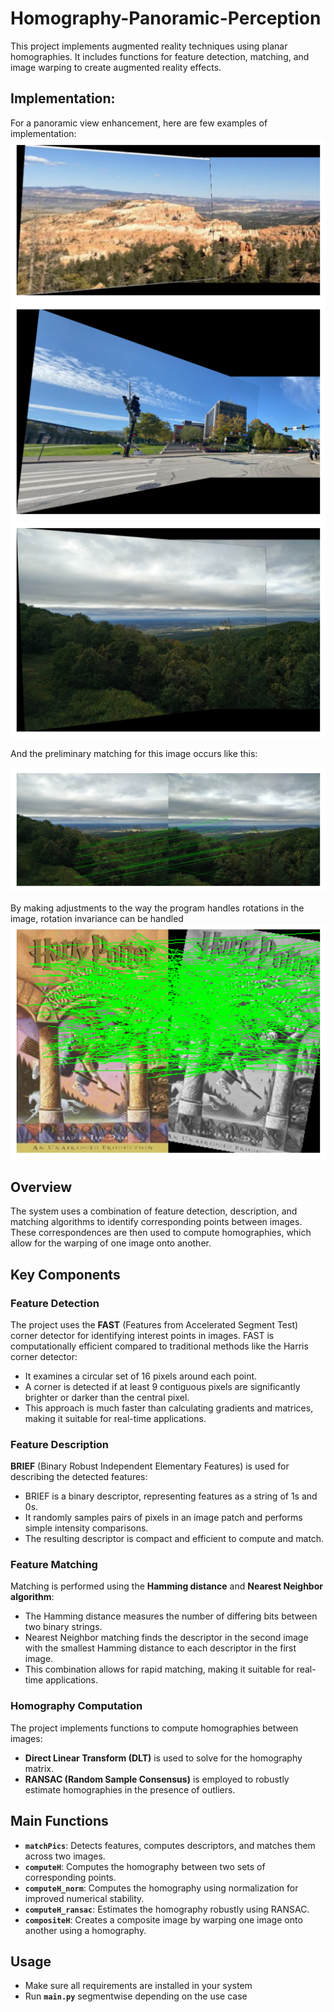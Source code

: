 # Homography-Panoramic-Perception

This project implements augmented reality techniques using planar homographies. It includes functions for feature detection, matching, and image warping to create augmented reality effects.
## Implementation:

For a panoramic view enhancement, here are few examples of implementation:
![Example Image](images/cliff_pano.png "A Cliff expanded from just 80 degrees to almost 180 degrees of Viewing angle")
![Example Image](images/cmupano.png "Expanded view of Carnegie Mellon University")
![Example Image](images/mountpano.png)

And the preliminary matching for this image occurs like this:

![Example Image](images/mount_match.png)

By making adjustments to the way the program handles rotations in the image, rotation invariance can be handled
![Example Image](images/rot_match.png)

## Overview
The system uses a combination of feature detection, description, and matching algorithms to identify corresponding points between images. These correspondences are then used to compute homographies, which allow for the warping of one image onto another.

## Key Components

### Feature Detection
The project uses the **FAST** (Features from Accelerated Segment Test) corner detector for identifying interest points in images. FAST is computationally efficient compared to traditional methods like the Harris corner detector:
- It examines a circular set of 16 pixels around each point.
- A corner is detected if at least 9 contiguous pixels are significantly brighter or darker than the central pixel.
- This approach is much faster than calculating gradients and matrices, making it suitable for real-time applications.

### Feature Description
**BRIEF** (Binary Robust Independent Elementary Features) is used for describing the detected features:
- BRIEF is a binary descriptor, representing features as a string of 1s and 0s.
- It randomly samples pairs of pixels in an image patch and performs simple intensity comparisons.
- The resulting descriptor is compact and efficient to compute and match.

### Feature Matching
Matching is performed using the **Hamming distance** and **Nearest Neighbor algorithm**:
- The Hamming distance measures the number of differing bits between two binary strings.
- Nearest Neighbor matching finds the descriptor in the second image with the smallest Hamming distance to each descriptor in the first image.
- This combination allows for rapid matching, making it suitable for real-time applications.

### Homography Computation
The project implements functions to compute homographies between images:
- **Direct Linear Transform (DLT)** is used to solve for the homography matrix.
- **RANSAC (Random Sample Consensus)** is employed to robustly estimate homographies in the presence of outliers.

## Main Functions
- **`matchPics`**: Detects features, computes descriptors, and matches them across two images.
- **`computeH`**: Computes the homography between two sets of corresponding points.
- **`computeH_norm`**: Computes the homography using normalization for improved numerical stability.
- **`computeH_ransac`**: Estimates the homography robustly using RANSAC.
- **`compositeH`**: Creates a composite image by warping one image onto another using a homography.

## Usage
- Make sure all requirements are installed in your system
- Run **`main.py`** segmentwise depending on the use case

